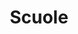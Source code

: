 ---
schema: opendataschema
title: Scuole
organization: MIUR
notes: 'Tutte le scuole di Prato. Aggiornati da Scuola in Chiaro http://cercalatuascuola.istruzione.it/cercalatuascuola/opendata/ anno 2015/2016.'
resources:
  - name: Scuole Statali del Comune di Prato
    url: 'https://github.com/iltempe/opendataprato/blob/master/scuole_statali.csv'
    format: csv
  - name: Scuole Paritarie della Provincia di Prato
    url: 'https://github.com/iltempe/opendataprato/blob/master/scuole_paritarie.csv'
    format: csv
category:
  - Cultura
  - Educazione
maintainer: Matteo Tempestini
maintainer_email: mtempestini@gmail.com
license: 'https://creativecommons.org/licenses/by/4.0/'
pubdate: 28/04/2016
comments: true
---